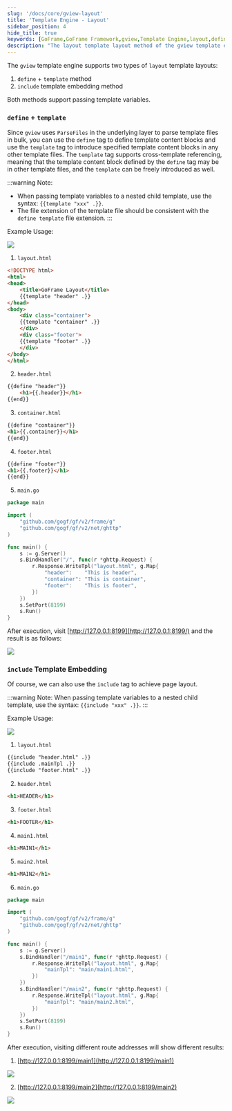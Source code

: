 ```yaml
---
slug: '/docs/core/gview-layout'
title: 'Template Engine - Layout'
sidebar_position: 4
hide_title: true
keywords: [GoFrame,GoFrame Framework,gview,Template Engine,layout,define,template,include,Template Layout,Template Variables]
description: "The layout template layout method of the gview template engine in the GoFrame framework. gview supports two layout methods: content block management through define and template tags, and template embedding through include tags. Both methods support the transfer of template variables. The sample code demonstrates how to use these template engine techniques in the GoFrame framework."
---
```


The `gview` template engine supports two types of `layout` template layouts:

1. `define` + `template` method
2. `include` template embedding method

Both methods support passing template variables.

### `define` + `template`

Since `gview` uses `ParseFiles` in the underlying layer to parse template files in bulk, you can use the `define` tag to define template content blocks and use the `template` tag to introduce specified template content blocks in any other template files. The `template` tag supports cross-template referencing, meaning that the template content block defined by the `define` tag may be in other template files, and the `template` can be freely introduced as well.

:::warning
Note:
- When passing template variables to a nested child template, use the syntax: `{{template "xxx" .}}`.
- The file extension of the template file should be consistent with the `define template` file extension.
:::

Example Usage:

![](/markdown/5c50dcf4b78634b414c3857035097292.png)

1. `layout.html`
```html
<!DOCTYPE html>
<html>
<head>
    <title>GoFrame Layout</title>
    {{template "header" .}}
</head>
<body>
    <div class="container">
    {{template "container" .}}
    </div>
    <div class="footer">
    {{template "footer" .}}
    </div>
</body>
</html>
```

2. `header.html`
```html
{{define "header"}}
    <h1>{{.header}}</h1>
{{end}}
```

3. `container.html`
```html
{{define "container"}}
<h1>{{.container}}</h1>
{{end}}
```

4. `footer.html`
```html
{{define "footer"}}
<h1>{{.footer}}</h1>
{{end}}
```

5. `main.go`
```go
package main

import (
    "github.com/gogf/gf/v2/frame/g"
    "github.com/gogf/gf/v2/net/ghttp"
)

func main() {
    s := g.Server()
    s.BindHandler("/", func(r *ghttp.Request) {
        r.Response.WriteTpl("layout.html", g.Map{
            "header":    "This is header",
            "container": "This is container",
            "footer":    "This is footer",
        })
    })
    s.SetPort(8199)
    s.Run()
}
```

After execution, visit [http://127.0.0.1:8199](http://127.0.0.1:8199/) and the result is as follows:

![](/markdown/8826a2512ed91b4c9e7b77eabad4ae2c.png)

### `include` Template Embedding

Of course, we can also use the `include` tag to achieve page layout.

:::warning
Note: When passing template variables to a nested child template, use the syntax: `{{include "xxx" .}}`.
:::

Example Usage:

![](/markdown/21b9ad277927db37879d5513766557c2.png)

1. `layout.html`
```html
{{include "header.html" .}}
{{include .mainTpl .}}
{{include "footer.html" .}}
```

2. `header.html`
```html
<h1>HEADER</h1>
```

3. `footer.html`
```html
<h1>FOOTER</h1>
```

4. `main1.html`
```html
<h1>MAIN1</h1>
```

5. `main2.html`
```html
<h1>MAIN2</h1>
```

6. `main.go`
```go
package main

import (
    "github.com/gogf/gf/v2/frame/g"
    "github.com/gogf/gf/v2/net/ghttp"
)

func main() {
    s := g.Server()
    s.BindHandler("/main1", func(r *ghttp.Request) {
        r.Response.WriteTpl("layout.html", g.Map{
            "mainTpl": "main/main1.html",
        })
    })
    s.BindHandler("/main2", func(r *ghttp.Request) {
        r.Response.WriteTpl("layout.html", g.Map{
            "mainTpl": "main/main2.html",
        })
    })
    s.SetPort(8199)
    s.Run()
}
```

After execution, visiting different route addresses will show different results:

1. [http://127.0.0.1:8199/main1](http://127.0.0.1:8199/main1)

![](/markdown/88d87dc79a4aa226d1c20312c3aeaff0.png)

2. [http://127.0.0.1:8199/main2](http://127.0.0.1:8199/main2)

![](/markdown/8db789d456e0422ca3796242b89b8b44.png)